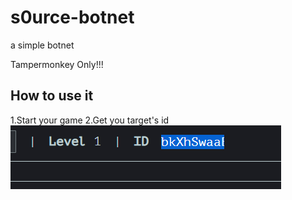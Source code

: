 # s0urce-botnet
a simple botnet

Tampermonkey Only!!!

## How to use it

1.Start your game
2.Get you target's id
![alt text](https://github.com/cmdenthusiant/s0urce-botnet/blob/main/README's/Screenshot%20(44).png)
